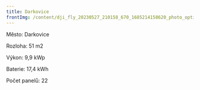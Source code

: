 ```yaml
---
title: Darkovice
frontImg: /content/dji_fly_20230527_210158_670_1685214158620_photo_optimized-min.jpeg
---
```

Město: Darkovice

Rozloha: 51 m2

Výkon: 9,9 kWp

Baterie: 17,4 kWh

Počet panelů: 22